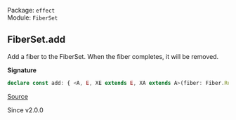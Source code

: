 Package: `effect`<br />
Module: `FiberSet`<br />

## FiberSet.add

Add a fiber to the FiberSet. When the fiber completes, it will be removed.

**Signature**

```ts
declare const add: { <A, E, XE extends E, XA extends A>(fiber: Fiber.RuntimeFiber<XA, XE>, options?: { readonly propagateInterruption?: boolean | undefined; } | undefined): (self: FiberSet<A, E>) => Effect.Effect<void>; <A, E, XE extends E, XA extends A>(self: FiberSet<A, E>, fiber: Fiber.RuntimeFiber<XA, XE>, options?: { readonly propagateInterruption?: boolean | undefined; } | undefined): Effect.Effect<void>; }
```

[Source](https://github.com/Effect-TS/effect/tree/main/packages/effect/src/FiberSet.ts#L242)

Since v2.0.0